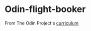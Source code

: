 # Odin-flight-booker

From The Odin Project's [curriculum](https://www.theodinproject.com/lessons/building-advanced-forms)